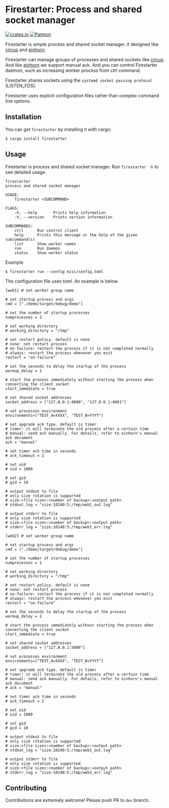 # Firestarter: Process and shared socket manager

[![crates.io](https://img.shields.io/crates/v/firestarter.svg)](https://crates.io/crates/firestarter)
[![Patreon](https://img.shields.io/badge/patreon-become%20a%20patron-red.svg)](https://www.patreon.com/mopemope)

Firestarter is simple process and shared socket manager, it designed like [circus][] and [einhorn][].

Firestarter can manage groups of processes and shared sockets like [circus][]. And like [einhorn][] we support manual ack.
And you can control Firestarter daemon, such as increasing worker process from ctrl command.

Firestarter shares sockets using the `systemd socket passing protocol` (LISTEN_FDS).

Firestarter uses explicit configuration files rather than complex command line options.

## Installation

You can get `firestarter` by installing it with cargo:

```
$ cargo install firestarter
```

## Usage

Firestarter is process and shared socket manager. Run `firestarter -h` to see detailed usage.

```
firestarter
process and shared socket manager

USAGE:
    firestarter <SUBCOMMAND>

FLAGS:
    -h, --help       Prints help information
    -V, --version    Prints version information

SUBCOMMANDS:
    ctrl      Run control client
    help      Prints this message or the help of the given subcommand(s)
    list      Show worker names
    run       Run daemon
    status    Show worker status
```

Example

```
$ firestarter run --config misc/config.toml
```

The configuration file uses toml. An example is below.

```
[web1] # set worker group name

# set startup process and args
cmd = ["./demo/target/debug/demo"]

# set the number of startup processes
numprocesses = 2

# set working directory
# working_directory = "/tmp"

# set restart policy. default is none
# none: not restart process
# on-failure: restart the process if it is not completed normally
# always: restart the process whenever you exit
restart = "on-failure"

# set the seconds to delay the startup of the process
warmup_delay = 1

# start the process immediately without starting the process when connecting the client socket
start_immediate = true

# set shared socket addresses
socket_address = ["127.0.0.1:4000", "127.0.0.1:4001"]

# set processes environment
environments=["TEST_A=XXXX", "TEST_B=YYYY"]

# set upgrade ack type. default is timer
# timer: it will terminate the old process after a certain time
# manual: send ack manually. For details, refer to einhorn's manual ack document
ack = "manual"

# set timer ack time in seconds
# ack_timeout = 2

# set uid
# uid = 1000

# set gid
# gid = 10

# output stdout to file
# only size rotation is supported
# size:<file size>:<number of backup>:<output path>
# stdout_log = "size:10240:5:/tmp/web1_out.log"

# output stderr to file
# only size rotation is supported
# size:<file size>:<number of backup>:<output path>
# stderr_log = "size:10240:5:/tmp/web1_err.log"

[web2] # set worker group name

# set startup process and args
cmd = ["./demo/target/debug/demo"]

# set the number of startup processes
numprocesses = 1

# set working directory
# working_directory = "/tmp"

# set restart policy. default is none
# none: not restart process
# on-failure: restart the process if it is not completed normally
# always: restart the process whenever you exit
restart = "on-failure"

# set the seconds to delay the startup of the process
warmup_delay = 2

# start the process immediately without starting the process when connecting the client socket
start_immediate = true

# set shared socket addresses
socket_address = ["127.0.0.1:5000"]

# set processes environment
environments=["TEST_A=XXXX", "TEST_B=YYYY"]

# set upgrade ack type. default is timer
# timer: it will terminate the old process after a certain time
# manual: send ack manually. For details, refer to einhorn's manual ack document
# ack = "manual"

# set timer ack time in seconds
# ack_timeout = 2

# set uid
# uid = 1000

# set gid
# gid = 10

# output stdout to file
# only size rotation is supported
# size:<file size>:<number of backup>:<output path>
# stdout_log = "size:10240:5:/tmp/web1_out.log"

# output stderr to file
# only size rotation is supported
# size:<file size>:<number of backup>:<output path>
# stderr_log = "size:10240:5:/tmp/web1_err.log"

```

## Contributing

Contributions are extremely welcome! Please push PR to `dev` branch.

[circus]: https://circus.readthedocs.io/
[einhorn]: https://github.com/stripe/einhorn
